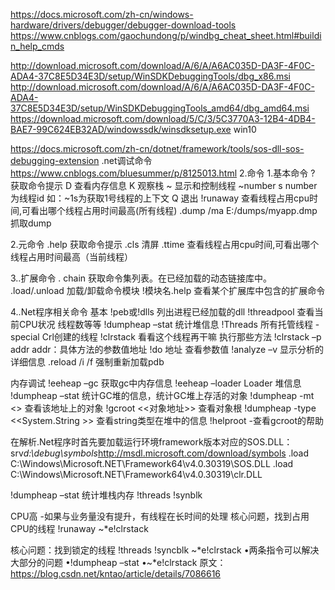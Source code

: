 

https://docs.microsoft.com/zh-cn/windows-hardware/drivers/debugger/debugger-download-tools
https://www.cnblogs.com/gaochundong/p/windbg_cheat_sheet.html#buildin_help_cmds


http://download.microsoft.com/download/A/6/A/A6AC035D-DA3F-4F0C-ADA4-37C8E5D34E3D/setup/WinSDKDebuggingTools/dbg_x86.msi
http://download.microsoft.com/download/A/6/A/A6AC035D-DA3F-4F0C-ADA4-37C8E5D34E3D/setup/WinSDKDebuggingTools_amd64/dbg_amd64.msi
https://download.microsoft.com/download/5/C/3/5C3770A3-12B4-4DB4-BAE7-99C624EB32AD/windowssdk/winsdksetup.exe win10


https://docs.microsoft.com/zh-cn/dotnet/framework/tools/sos-dll-sos-debugging-extension   .net调试命令
https://www.cnblogs.com/bluesummer/p/8125013.html
2.命令
1.基本命令
? 获取命令提示
D 查看内存信息
K 观察栈
~ 显示和控制线程 ~number s number为线程id 如：~1s为获取1号线程的上下文
Q 退出
!runaway 查看线程占用cpu时间,可看出哪个线程占用时间最高(所有线程)
.dump /ma E:/dumps/myapp.dmp 抓取dump

2.元命令
.help 获取命令提示
.cls 清屏
.ttime 查看线程占用cpu时间,可看出哪个线程占用时间最高（当前线程）

3..扩展命令
. chain 获取命令集列表。在已经加载的动态链接库中。
.load/.unload 加载/卸载命令模块
!模块名.help 查看某个扩展库中包含的扩展命令

4..Net程序相关命令
基本
!peb或!dlls 列出进程已经加载的dll
!threadpool 查看当前CPU状况 线程数等等
!dumpheap –stat 统计堆信息
!Threads 所有托管线程 -special Crl创建的线程
!clrstack 看看这个线程再干嘛 执行那些方法
!clrstack –p addr addr：具体方法的参数值地址
!do 地址 查看参数值
!analyze –v 显示分析的详细信息
.reload /i /f 强制重新加载pdb

内存调试
!eeheap –gc 获取gc中内存信息
!eeheap –loader Loader 堆信息
!dumpheap –stat 统计GC堆的信息，统计GC堆上存活的对象
!dumpheap -mt <> 查看该地址上的对象
!gcroot <<对象地址>> 查看对象根
!dumpheap -type <<System.String >> 查看string类型在堆中的信息
!helproot -查看gcroot的帮助

在解析.Net程序时首先要加载运行环境framework版本对应的SOS.DLL：
srv*d:\debug\symbols*http://msdl.microsoft.com/download/symbols
.load C:\Windows\Microsoft.NET\Framework64\v4.0.30319\SOS.DLL
.load C:\Windows\Microsoft.NET\Framework64\v4.0.30319\clr.DLL

!dumpheap –stat 统计堆栈内存
!threads
!synblk


CPU高
-如果与业务量没有提升，有线程在长时间的处理
核心问题，找到占用CPU的线程
!runaway
~*e!clrstack

核心问题：找到锁定的线程
!threads
!syncblk
~*e!clrstack
•两条指令可以解决大部分的问题
•!dumpheap –stat
•~*e!clrstack
原文：https://blog.csdn.net/kntao/article/details/7086616 
